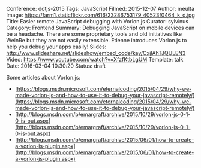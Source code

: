 Conference: dotjs-2015
Tags: JavaScript
Filmed: 2015-12-07
Author: meulta
Image: https://farm1.staticflickr.com/616/23286753179_40523f0464_k_d.jpg
Title: Easier remote JavaScript debugging with Vorlon.js
Curator: sylvinus
Category: Frontend
Summary: Debugging JavaScript on mobile devices can be a headache. There are some proprietary tools and old initiatives like WeinRe but they are not easily extensible. Etienne introduces Vorlon.js to help you debug your apps easily!
Slides: http://www.slideshare.net/slideshow/embed_code/key/CxjlAhTJQULEN3
Video: https://www.youtube.com/watch?v=XfzfKtbLgUM
Template: talk
Date: 2016-03-04 10:30:20
Status: draft


Some articles about Vorlon.js:
- [https://blogs.msdn.microsoft.com/eternalcoding/2015/04/29/why-we-made-vorlon-js-and-how-to-use-it-to-debug-your-javascript-remotely/](https://blogs.msdn.microsoft.com/eternalcoding/2015/04/29/why-we-made-vorlon-js-and-how-to-use-it-to-debug-your-javascript-remotely/)<br/>
- [http://blogs.msdn.com/b/emargraff/archive/2015/10/29/vorlon-js-0-1-0-is-out.aspx](http://blogs.msdn.com/b/emargraff/archive/2015/10/29/vorlon-js-0-1-0-is-out.aspx)<br/>
- [http://blogs.msdn.com/b/emargraff/archive/2015/06/01/how-to-create-a-vorlon-js-plugin.aspx](http://blogs.msdn.com/b/emargraff/archive/2015/06/01/how-to-create-a-vorlon-js-plugin.aspx)
